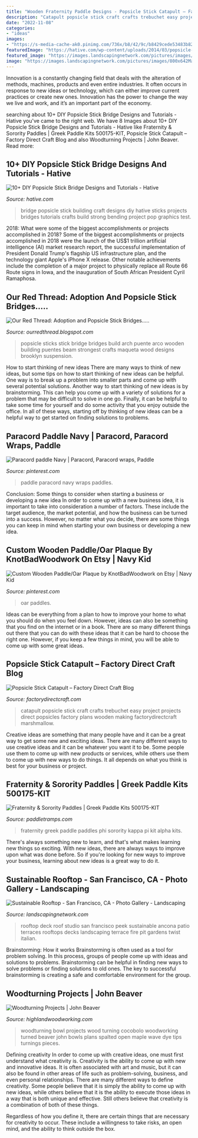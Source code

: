 ```yaml
---
title: "Wooden Fraternity Paddle Designs - Popsicle Stick Catapult – Factory Direct Craft Blog"
description: "Catapult popsicle stick craft crafts trebuchet easy project projects direct popsicles factory plans wooden making factorydirectcraft marshmallow"
date: "2022-11-08"
categories:
- "ideas"
images:
- "https://s-media-cache-ak0.pinimg.com/736x/b8/42/9c/b8429cede53483b82a42d034737ffecf.jpg"
featuredImage: "https://hative.com/wp-content/uploads/2014/03/popsicle-stick-bridge/8-popsicle-stick-bridge-building.jpg"
featured_image: "https://images.landscapingnetwork.com/pictures/images/800x642Max/sustainable-rooftop_51/rooftop-deck-studio-peek-ancona_3651.jpg"
image: "https://images.landscapingnetwork.com/pictures/images/800x642Max/sustainable-rooftop_51/rooftop-deck-studio-peek-ancona_3651.jpg"
---
```



Innovation is a constantly changing field that deals with the alteration of methods, machines, products and even entire industries. It often occurs in response to new ideas or technology, which can either improve current practices or create new ones. Innovation has the power to change the way we live and work, and it’s an important part of the economy.

	

		
searching about 10+ DIY Popsicle Stick Bridge Designs and Tutorials - Hative you've came to the right web. We have 8 Images about 10+ DIY Popsicle Stick Bridge Designs and Tutorials - Hative like Fraternity &amp; Sorority Paddles | Greek Paddle Kits 500175-KIT, Popsicle Stick Catapult – Factory Direct Craft Blog and also Woodturning Projects | John Beaver. Read more:
		
    
## 10+ DIY Popsicle Stick Bridge Designs And Tutorials - Hative

<img loading=lazy src="https://hative.com/wp-content/uploads/2014/03/popsicle-stick-bridge/8-popsicle-stick-bridge-building.jpg" onerror="this.onerror=null;this.src='https://tse1.mm.bing.net/th?id=OIP.qdKpY_OrtvjyGGUPVLCxPwHaFj&amp;pid=15.1';" alt="10+ DIY Popsicle Stick Bridge Designs and Tutorials - Hative">

_Source: hative.com_

>bridge popsicle stick building craft designs diy hative sticks projects bridges tutorials crafts build strong bending project pop graphics test. 

	

2018: What were some of the biggest accomplishments or projects accomplished in 2018?
Some of the biggest accomplishments or projects accomplished in 2018 were the launch of the US$1 trillion artificial intelligence (AI) market research report, the successful implementation of President Donald Trump's flagship US infrastructure plan, and the technology giant Apple's iPhone X release. Other notable achievements include the completion of a major project to physically replace all Route 66 Route signs in Iowa, and the inauguration of South African President Cyril Ramaphosa.

    
## Our Red Thread: Adoption And Popsicle Stick Bridges.....

<img loading=lazy src="http://4.bp.blogspot.com/-kunXcmlkNbc/UQeQL2sua0I/AAAAAAAAaBo/Pz0z3u4ykpE/s1600/3810890678_0e93ca7261.jpg" onerror="this.onerror=null;this.src='https://tse3.mm.bing.net/th?id=OIP.PQXi4OQPpwkw1nByd29BtwHaFj&amp;pid=15.1';" alt="Our Red Thread: Adoption and Popsicle Stick Bridges.....">

_Source: ourredthread.blogspot.com_

>popsicle sticks stick bridge bridges build arch puente arco wooden building puentes beam strongest crafts maqueta wood designs brooklyn suspension. 

	

How to start thinking of new ideas
There are many ways to think of new ideas, but some tips on how to start thinking of new ideas can be helpful. One way is to break up a problem into smaller parts and come up with several potential solutions. Another way to start thinking of new ideas is by brainstorming. This can help you come up with a variety of solutions for a problem that may be difficult to solve in one go. Finally, it can be helpful to take some time for yourself and do some activity that you enjoy outside the office. In all of these ways, starting off by thinking of new ideas can be a helpful way to get started on finding solutions to problems.

    
## Paracord Paddle Navy | Paracord, Paracord Wraps, Paddle

<img loading=lazy src="https://i.pinimg.com/originals/4d/d8/f7/4dd8f7092accd965b2972fc2cba16892.jpg" onerror="this.onerror=null;this.src='https://tse2.mm.bing.net/th?id=OIP.ylBTO5YEJjNv9O6kBjuQfgHaJ6&amp;pid=15.1';" alt="Paracord paddle Navy | Paracord, Paracord wraps, Paddle">

_Source: pinterest.com_

>paddle paracord navy wraps paddles. 

	

Conclusion: Some things to consider when starting a business or developing a new idea
In order to come up with a new business idea, it is important to take into consideration a number of factors. These include the target audience, the market potential, and how the business can be turned into a success. However, no matter what you decide, there are some things you can keep in mind when starting your own business or developing a new idea.

    
## Custom Wooden Paddle/Oar Plaque By KnotBadWoodwork On Etsy | Navy Kid

<img loading=lazy src="https://s-media-cache-ak0.pinimg.com/736x/b8/42/9c/b8429cede53483b82a42d034737ffecf.jpg" onerror="this.onerror=null;this.src='https://tse4.mm.bing.net/th?id=OIP.i-oa6eW5HnkSuFmuKJhEIQHaMW&amp;pid=15.1';" alt="Custom Wooden Paddle/Oar Plaque by KnotBadWoodwork on Etsy | Navy Kid">

_Source: pinterest.com_

>oar paddles. 

	

Ideas can be everything from a plan to how to improve your home to what you should do when you feel down. However, ideas can also be something that you find on the internet or in a book. There are so many different things out there that you can do with these ideas that it can be hard to choose the right one. However, if you keep a few things in mind, you will be able to come up with some great ideas.

    
## Popsicle Stick Catapult – Factory Direct Craft Blog

<img loading=lazy src="https://factorydirectcraft.com/factorydirectcraft_blog/wp-content/uploads/2013/09/Popsicle_Stick_Catapult.jpg" onerror="this.onerror=null;this.src='https://tse3.mm.bing.net/th?id=OIP.jsxJeGHIDYzNRZPtI0NcFAHaE8&amp;pid=15.1';" alt="Popsicle Stick Catapult – Factory Direct Craft Blog">

_Source: factorydirectcraft.com_

>catapult popsicle stick craft crafts trebuchet easy project projects direct popsicles factory plans wooden making factorydirectcraft marshmallow. 

	

Creative ideas are something that many people have and it can be a great way to get some new and exciting ideas. There are many different ways to use creative ideas and it can be whatever you want it to be. Some people use them to come up with new products or services, while others use them to come up with new ways to do things. It all depends on what you think is best for your business or project.

    
## Fraternity &amp; Sorority Paddles | Greek Paddle Kits 500175-KIT

<img loading=lazy src="https://www.paddletramps.com/mm5/graphics/kits/Greek-Paddle_175-kit_main.jpg" onerror="this.onerror=null;this.src='https://tse3.mm.bing.net/th?id=OIP.fpuZSN3jreazGIa8PLSo4QAAAA&amp;pid=15.1';" alt="Fraternity &amp; Sorority Paddles | Greek Paddle Kits 500175-KIT">

_Source: paddletramps.com_

>fraternity greek paddle paddles phi sorority kappa pi kit alpha kits. 

	

There's always something new to learn, and that's what makes learning new things so exciting. With new ideas, there are always ways to improve upon what was done before. So if you're looking for new ways to improve your business, learning about new ideas is a great way to do it.

    
## Sustainable Rooftop - San Francisco, CA - Photo Gallery - Landscaping

<img loading=lazy src="https://images.landscapingnetwork.com/pictures/images/800x642Max/sustainable-rooftop_51/rooftop-deck-studio-peek-ancona_3651.jpg" onerror="this.onerror=null;this.src='https://tse3.mm.bing.net/th?id=OIP.-_akzK9N4Z1TJAluqG0ksQHaE7&amp;pid=15.1';" alt="Sustainable Rooftop - San Francisco, CA - Photo Gallery - Landscaping">

_Source: landscapingnetwork.com_

>rooftop deck roof studio san francisco peek sustainable ancona patio terraces rooftops decks landscaping terrace fire pit gardens twist italian. 

	

Brainstorming: How it works
Brainstorming is often used as a tool for problem solving. In this process, groups of people come up with ideas and solutions to problems. Brainstorming can be helpful in finding new ways to solve problems or finding solutions to old ones. The key to successful brainstorming is creating a safe and comfortable environment for the group.

    
## Woodturning Projects | John Beaver

<img loading=lazy src="https://www.highlandwoodworking.com/woodturning-tips-1111nov/stuff11.jpg" onerror="this.onerror=null;this.src='https://tse2.mm.bing.net/th?id=OIP.VIOhirCKjgZpcvxKRDRvLQHaE0&amp;pid=15.1';" alt="Woodturning Projects | John Beaver">

_Source: highlandwoodworking.com_

>woodturning bowl projects wood turning cocobolo woodworking turned beaver john bowls plans spalted open maple wave dye tips turnings pieces. 

	

Defining creativity
In order to come up with creative ideas, one must first understand what creativity is. Creativity is the ability to come up with new and innovative ideas. It is often associated with art and music, but it can also be found in other areas of life such as problem-solving, business, and even personal relationships.
There are many different ways to define creativity. Some people believe that it is simply the ability to come up with new ideas, while others believe that it is the ability to execute those ideas in a way that is both unique and effective. Still others believe that creativity is a combination of both of these things.

Regardless of how you define it, there are certain things that are necessary for creativity to occur. These include a willingness to take risks, an open mind, and the ability to think outside the box.

